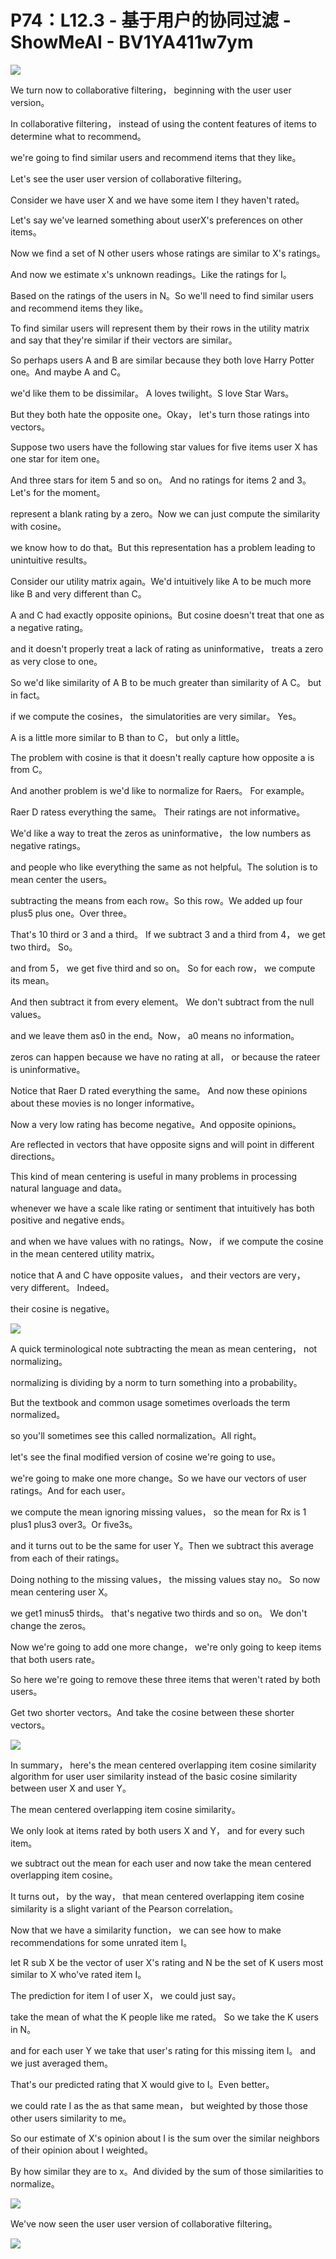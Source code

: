 # P74：L12.3 - 基于用户的协同过滤 - ShowMeAI - BV1YA411w7ym

![](img/c96152244b949d440d2f818ee1c93dec_0.png)

We turn now to collaborative filtering， beginning with the user user version。

In collaborative filtering， instead of using the content features of items to determine what to recommend。

 we're going to find similar users and recommend items that they like。

Let's see the user user version of collaborative filtering。

Consider we have user X and we have some item I they haven't rated。

Let's say we've learned something about userX's preferences on other items。

Now we find a set of N other users whose ratings are similar to X's ratings。

And now we estimate x's unknown readings。Like the ratings for I。

Based on the ratings of the users in N。So we'll need to find similar users and recommend items they like。

To find similar users will represent them by their rows in the utility matrix and say that they're similar if their vectors are similar。

So perhaps users A and B are similar because they both love Harry Potter one。And maybe A and C。

 we'd like them to be dissimilar。 A loves twilight。S love Star Wars。

But they both hate the opposite one。Okay， let's turn those ratings into vectors。

 Suppose two users have the following star values for five items user X has one star for item one。

And three stars for item 5 and so on。 And no ratings for items 2 and 3。Let's for the moment。

 represent a blank rating by a zero。Now we can just compute the similarity with cosine。

 we know how to do that。But this representation has a problem leading to unintuitive results。

Consider our utility matrix again。We'd intuitively like A to be much more like B and very different than C。

 A and C had exactly opposite opinions。But cosine doesn't treat that one as a negative rating。

 and it doesn't properly treat a lack of rating as uninformative， treats a zero as very close to one。

So we'd like similarity of A B to be much greater than similarity of A C。 but in fact。

 if we compute the cosines， the simulatorities are very similar。 Yes。

 A is a little more similar to B than to C， but only a little。

The problem with cosine is that it doesn't really capture how opposite a is from C。

And another problem is we'd like to normalize for Raers。 For example。

 Raer D ratess everything the same。 Their ratings are not informative。

We'd like a way to treat the zeros as uninformative， the low numbers as negative ratings。

 and people who like everything the same as not helpful。The solution is to mean center the users。

 subtracting the means from each row。So this row。We added up four plus5 plus one。Over three。

That's 10 third or 3 and a third。 If we subtract 3 and a third from 4， we get two third。 So。

 and from 5， we get five third and so on。 So for each row， we compute its mean。

And then subtract it from every element。 We don't subtract from the null values。

 and we leave them as0 in the end。Now， a0 means no information。

 zeros can happen because we have no rating at all， or because the rateer is uninformative。

 Notice that Raer D rated everything the same。 And now these opinions about these movies is no longer informative。

Now a very low rating has become negative。And opposite opinions。

Are reflected in vectors that have opposite signs and will point in different directions。

This kind of mean centering is useful in many problems in processing natural language and data。

 whenever we have a scale like rating or sentiment that intuitively has both positive and negative ends。

 and when we have values with no ratings。Now， if we compute the cosine in the mean centered utility matrix。

 notice that A and C have opposite values， and their vectors are very， very different。 Indeed。

 their cosine is negative。

![](img/c96152244b949d440d2f818ee1c93dec_2.png)

A quick terminological note subtracting the mean as mean centering， not normalizing。

 normalizing is dividing by a norm to turn something into a probability。

But the textbook and common usage sometimes overloads the term normalized。

 so you'll sometimes see this called normalization。All right。

 let's see the final modified version of cosine we're going to use。

 we're going to make one more change。So we have our vectors of user ratings。And for each user。

 we compute the mean ignoring missing values， so the mean for Rx is 1 plus1 plus3 over3。Or five3s。

 and it turns out to be the same for user Y。Then we subtract this average from each of their ratings。

Doing nothing to the missing values， the missing values stay no。 So now mean centering user X。

 we get1 minus5 thirds。 that's negative two thirds and so on。 We don't change the zeros。

Now we're going to add one more change， we're only going to keep items that both users rate。

So here we're going to remove these three items that weren't rated by both users。

Get two shorter vectors。And take the cosine between these shorter vectors。



![](img/c96152244b949d440d2f818ee1c93dec_4.png)

In summary， here's the mean centered overlapping item cosine similarity algorithm for user user similarity instead of the basic cosine similarity between user X and user Y。

The mean centered overlapping item cosine similarity。

 We only look at items rated by both users X and Y， and for every such item。

 we subtract out the mean for each user and now take the mean centered overlapping item cosine。

It turns out， by the way， that mean centered overlapping item cosine similarity is a slight variant of the Pearson correlation。

Now that we have a similarity function， we can see how to make recommendations for some unrated item I。

 let R sub X be the vector of user X's rating and N be the set of K users most similar to X who've rated item I。

The prediction for item I of user X， we could just say。

 take the mean of what the K people like me rated。 So we take the K users in N。

 and for each user Y we take that user's rating for this missing item I。 and we just averaged them。

 That's our predicted rating that X would give to I。Even better。

 we could rate I as the as that same mean， but weighted by those those other users similarity to me。

 So our estimate of X's opinion about I is the sum over the similar neighbors of their opinion about I weighted。

By how similar they are to x。And divided by the sum of those similarities to normalize。



![](img/c96152244b949d440d2f818ee1c93dec_6.png)

We've now seen the user user version of collaborative filtering。



![](img/c96152244b949d440d2f818ee1c93dec_8.png)